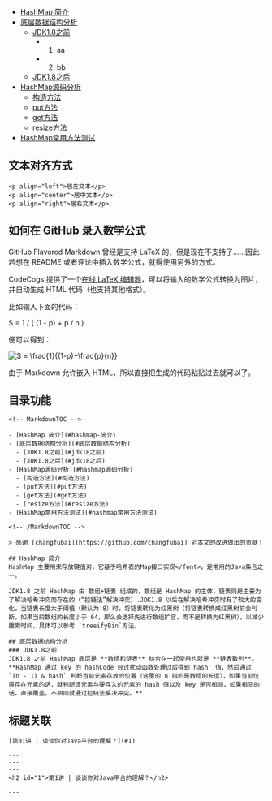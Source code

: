 

<!-- MarkdownTOC -->

- [HashMap 简介](#hashmap-简介)
- [底层数据结构分析](#底层数据结构分析)
  - [JDK1.8之前](#jdk18之前)
    - 1. aa
    - 2. bb
  - [JDK1.8之后](#jdk18之后)
- [HashMap源码分析](#hashmap源码分析)
  - [构造方法](#构造方法)
  - [put方法](#put方法)
  - [get方法](#get方法)
  - [resize方法](#resize方法)
- [HashMap常用方法测试](#hashmap常用方法测试)

<!-- /MarkdownTOC -->

## 文本对齐方式   

```
<p align="left">居左文本</p>
<p align="center">居中文本</p>
<p align="right">居右文本</p>
```

## 如何在 GitHub 录入数学公式   

GitHub Flavored Markdown 曾经是支持 LaTeX 的，但是现在不支持了……因此若想在 README 或者评论中插入数学公式，就得使用另外的方式。

CodeCogs 提供了一个[在线 LaTeX 编辑器](https://link.jianshu.com/?t=https://www.codecogs.com/latex/eqneditor.php)，可以将输入的数学公式转换为图片，并自动生成 HTML 代码（也支持其他格式）。

比如输入下面的代码：

S = 1 / ( (1 - p) + p / n )

便可以得到：

<img src="https://latex.codecogs.com/gif.latex?S&space;=&space;\frac{1}{(1-p)&plus;\frac{p}{n}}" title="S = \frac{1}{(1-p)+\frac{p}{n}}" />   

由于 Markdown 允许嵌入 HTML，所以直接把生成的代码粘贴过去就可以了。


## 目录功能   
```
<!-- MarkdownTOC -->

- [HashMap 简介](#hashmap-简介)
- [底层数据结构分析](#底层数据结构分析)
  - [JDK1.8之前](#jdk18之前)
  - [JDK1.8之后](#jdk18之后)
- [HashMap源码分析](#hashmap源码分析)
  - [构造方法](#构造方法)
  - [put方法](#put方法)
  - [get方法](#get方法)
  - [resize方法](#resize方法)
- [HashMap常用方法测试](#hashmap常用方法测试)

<!-- /MarkdownTOC -->

> 感谢 [changfubai](https://github.com/changfubai) 对本文的改进做出的贡献！

## HashMap 简介
HashMap 主要用来存放键值对，它基于哈希表的Map接口实现</font>，是常用的Java集合之一。 

JDK1.8 之前 HashMap 由 数组+链表 组成的，数组是 HashMap 的主体，链表则是主要为了解决哈希冲突而存在的（“拉链法”解决冲突）.JDK1.8 以后在解决哈希冲突时有了较大的变化，当链表长度大于阈值（默认为 8）时，将链表转化为红黑树（将链表转换成红黑树前会判断，如果当前数组的长度小于 64，那么会选择先进行数组扩容，而不是转换为红黑树），以减少搜索时间，具体可以参考 `treeifyBin`方法。

## 底层数据结构分析
### JDK1.8之前
JDK1.8 之前 HashMap 底层是 **数组和链表** 结合在一起使用也就是 **链表散列**。**HashMap 通过 key 的 hashCode 经过扰动函数处理过后得到 hash  值，然后通过 `(n - 1) & hash` 判断当前元素存放的位置（这里的 n 指的是数组的长度），如果当前位置存在元素的话，就判断该元素与要存入的元素的 hash 值以及 key 是否相同，如果相同的话，直接覆盖，不相同就通过拉链法解决冲突。**
```

## 标题关联   
```
[第01讲 | 谈谈你对Java平台的理解？](#1)   

---
---
---
<h2 id="1">第1讲 | 谈谈你对Java平台的理解？</h2>

---

```





